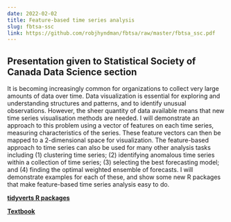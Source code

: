 ```yaml
---
date: 2022-02-02
title: Feature-based time series analysis
slug: fbtsa-ssc
link: https://github.com/robjhyndman/fbtsa/raw/master/fbtsa_ssc.pdf
---
```


## Presentation given to Statistical Society of Canada Data Science section

It is becoming increasingly common for organizations to collect very large amounts of data over time. Data visualization is essential for exploring and understanding structures and patterns, and to identify unusual observations. However, the sheer quantity of data available means that new time series visualisation methods are needed. I will demonstrate an approach to this problem using a vector of features on each time series, measuring characteristics of the series. These feature vectors can then be mapped to a 2-dimensional space for visualization. The feature-based approach to time series can also be used for many other analysis tasks including (1) clustering time series; (2) identifying anomalous time series within a collection of time series; (3) selecting the best forecasting model; and (4) finding the optimal weighted ensemble of forecasts. I will demonstrate examples for each of these, and show some new R packages that make feature-based time series analysis easy to do.

**[tidyverts R packages](https://tidyverts.org)**

**[Textbook](https://OTexts.com/fpp3)**
